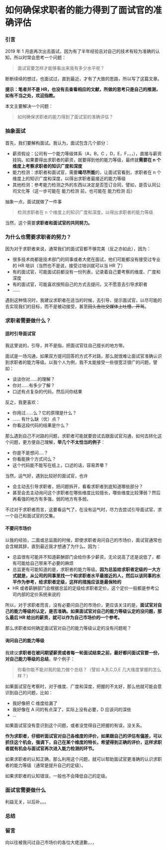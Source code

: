 # 如何确保求职者的能力得到了面试官的准确评估

### 引言

2019 年 1 月底再次出去面试，因为有了半年经验且对自己的技术有较为准确的认知，所以时常会思考一个问题：

> 面试官要怎样才能够看出来我有多少水平呢？

断断续续的想过，也面试过，直到最近，才有了大致的思路，所以写了这篇文章。

**提示：笔者并不是 HR，也没有去查看相应的文献，所做的思考只是自己的推测，如有不当之处，欢迎指教。**

本文主要解决一个问题：

> 如何确保求职者的能力得到了面试官的准确评估？

### 抽象面试

首先，我们要解构面试。我认为，面试包含几个部分：

- 薪资假设：公司有一个能力等级体系（A，B，C ，D，E，F，，，），直接与薪资挂钩。如果要得出求职者的薪资，就要得到他的能力等级，最终就**需要在 n 个维度上考察求职者的知识广度和深度**
- 能力检测：求职者和面试官，需要**竭尽所能**的，让面试官看到，求职者在 n 个维度上的知识广度和深度，以得出求职者最接近的能力等级
- 其他检测：参考能力检测之外的东西以决定是否签订合同，譬如，是否认同公司文化等（这一步可能在 能力检测 前，也可能在 能力检测 后）

抽象一点，面试就做了一件事

> 检测求职者在 n 个维度上的知识广度和深度，以得出求职者的能力等级

当然，这个需要**求职者和面试官的共同努力。**

### 为什么也需要求职者的努力？

因为对于求职者来说，通常我们的面试官都不够完美（反之亦如此），因为：

- 很多技术岗都是技术部门的同事或者大佬在面试，他们可能都没有接受过专业的 HR 培训（当然也不是说，接受过培训就可以当 HR 了）
- 有的面试官，可能面试前都没有一份列表，记录着自己要考察的维度、广度和深度
- 有的面试官，可能喜欢按照自己的方式去提问，又不愿意去引导求职者
- ......

遇到这种情况时，我建议求职者在适当的时候，去引导、提示面试官，以尽可能的去实现我们的目标，而不是被动接受，甚至~~回头去社交媒体上吐槽、开骂~~。

### 求职者需要做什么？

#### 适时引导面试官

我这里说的，引导，并不是指，把面试官往自己擅长的地方带。

面试是一场沟通，如果双方提问回答的方式不对路，那么就很难让面试官准确认识到求职者的能力等级。以我个人为例，我不太能接受一些很宽泛很广的问题，譬如：

- 谈谈你对......的理解？
- 你对......有多少了解？
- 口述有点复杂的代码，然后问你结果

反之，我更喜欢：

- 你用过......么？它的原理是什么？
- ...... 有什么缺（优）点？
- 你看这段代码的结果是什么？

那么遇到自己不对路的问题，求职者可能就要尝试去跟面试官沟通，如何去转化这个问题，更方便自己理解，**举几个不太恰当的例子**：

- 你是不是想问....？
- 你看能换个方式问么？
- 这个代码能不能写在纸上，口述的话，容易弄晕？

当然，运气好，遇到比较好的面试官，也许

- 会主动去引导求职者，把问题拆开，看看求职者到底知道哪些部分？
- 甚至会去主动询问这个求职者在哪些维度比较擅长，哪些维度比较薄弱？然后再看强的地方有多强，弱的地方有多弱。

不过对于求职者而言，这要看运气了，在没有运气时，尽力去尝试引导面试官，求一个自己和面试官的交集。

#### 不要问市场价

以我的经验，二面或总监面的时候，即使求职者询问自己的市场价，面试官通常也会含糊其辞，直到最近我才想通了为什么。因为：

- 总监很有可能并不知道薪酬部门会给你多少薪资，无论说高了还是说低了，都有可能给自己带来不必要的麻烦
- 总监更有可能知道的是，求职者的能力等级。**因为总监给求职者定级的一大方式就是，从公司的同事里找一个和求职者水平最接近的人，然后以该同事的水平作为参考，给求职者定级，这样的措施应该是最保险的**
- HR 或者薪酬部门会根据总监的定级给求职者定价，这个定价一般都是参考公司内部的定价系统来说的

所以，对于求职者而言，没有必要问自己的市场价，更应该关注的是，**面试官对自己的能力等级的认定，是否准确。如果面试官对自己的能力等级认定的没问题，那么最后 HR 给出的薪资，就可以作为自己市场价的一个参考。**

那么求职者如何确定面试官对自己的能力等级认定的没有问题呢？

#### 询问自己的能力等级

我建议**求职者在被问期望薪资或者每一轮面试结束之前，最好都问面试官要一份，对自己能力等级的总结**，举个例子：

> 你看你能不能对我的能力做个总结？（譬如 A,B,C,D,E 几大维度掌握的怎么样？）

如果面试官在考察时，对于维度、广度和深度，把握的不太好，那么他就可能会意识到自己的问题，比如：

- 我好像把 C 维度给漏了
- 我好像在 A 问的有点深了，实际上没有必要，D 应该问的深些
- ...

如果面试官没有意识到这个问题，或者没觉得自己把握的有误，没关系。

**作为求职者，仔细听面试官对自己各维度的评价，如果跟自己的评估有偏差，可以抓住这个机会，强调下，自己在某个维度的特长，希望得到正确的评价，这样求职者就有机会与面试官再次进入能力检测的环节。**

如果求职者的认知正确，那么利用这个问题，就可以帮助面试官更准确的认识求职者的能力等级（通常是提升自己的定级）。

如果求职者的认知错误，一般也不会降低自己的定级。

### 面试官需要做什么

利益无关，以后补。。。

### 总结

### 留言

向以往被我问过自己市场价的各位大佬道歉，，，
